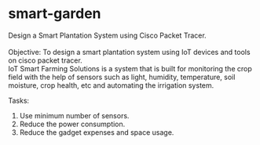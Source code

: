 # smart-garden

Design a Smart Plantation System using Cisco Packet Tracer. <br><br>
Objective: To design a smart plantation system using IoT devices and tools on cisco packet tracer. <br>
IoT Smart Farming Solutions is a system that is built for monitoring the crop field with the help of sensors such as light, humidity, temperature, soil moisture, crop health, etc and automating the irrigation system.

Tasks:
1. Use minimum number of sensors.
2. Reduce the power consumption.
3. Reduce the gadget expenses and space usage.
